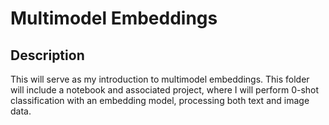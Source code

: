 # Multimodel Embeddings

## Description
This will serve as my introduction to multimodel embeddings. This folder will include a notebook and associated project, where I will perform 0-shot classification with an embedding model, processing both text and image data.
